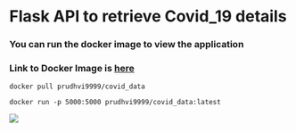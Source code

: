 # Flask API to retrieve Covid_19 details

### You can run the docker image to view the application

### Link to Docker Image is [here](https://hub.docker.com/r/prudhvi9999/covid_data)


```
docker pull prudhvi9999/covid_data

docker run -p 5000:5000 prudhvi9999/covid_data:latest

```

![](https://github.com/prudhvirajboddu/covid_19/blob/master/process.gif)
